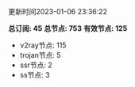 更新时间2023-01-06 23:36:22

**总订阅: 45**
**总节点: 753**
**有效节点: 125**
- v2ray节点: 115
- trojan节点: 5
- ssr节点: 2
- ss节点: 3
